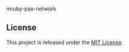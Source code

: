 mruby-pax-network

## License

This project is released under the [MIT License](https://opensource.org/licenses/MIT).
